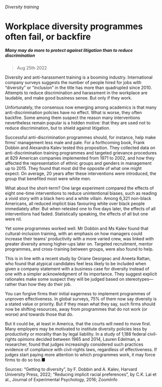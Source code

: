 ###### Diversity training
# Workplace diversity programmes often fail, or backfire 
##### Many may do more to protect against litigation than to reduce discrimination 
> Aug 25th 2022 

Diversity and anti-harassment training is a booming industry. International company surveys suggests the number of people hired for jobs with “diversity” or “inclusion” in the title has more than quadrupled since 2010. Attempts to reduce discrimination and harassment in the workplace are laudable, and make good business sense. But only if they work. 
Unfortunately, the consensus now emerging among academics is that many anti-discrimination policies have no effect. What is worse, they often backfire. Some among them suspect the reason many interventions nevertheless remain popular is a hidden motive: that they are used not to reduce discrimination, but to shield against litigation. 
Successful anti-discrimination programmes should, for instance, help make firms’ management less male and pale. For a forthcoming book, Frank Dobbin and Alexandra Kalev tested this proposition. They collected data on anti-discrimination training programmes and targeted grievance procedures at 829 American companies implemented from 1971 to 2002, and how they affected the representation of ethnic groups and genders in management up to 2015. They found that most did the opposite of what one might expect. On average, 20 years after these interventions were introduced, the group that benefited most were white men. 


What about the short-term? One large experiment compared the effects of eight one-time interventions to reduce unintentional biases, such as reading a vivid story with a black hero and a white villain. Among 6,321 non-black Americans, all reduced implicit bias favouring white over black people immediately after. But when retested one to five days later, the effects of all interventions had faded. Statistically speaking, the effects of all but one were nil.
Yet some programmes worked well. Mr Dobbin and Ms Kalev found that cultural-inclusion training, with an emphasis on how managers could increase their teams’ productivity with a more varied crew, was linked with greater diversity among higher-ups later on. Targeted recruitment, mentor programmes, and cross-training between groups, were also found to help. 
This is in line with a recent study by Oriane Georgeac and Aneeta Rattan, who found that atypical candidates feel less likely to be included when given a company statement with a business case for diversity instead of one with a simpler acknowledgment of its importance. They suggest explicit rationales make some suspect they will be judged based on stereotypes—rather than how they do their job.


You can forgive firms their initial eagerness to implement programmes of unproven effectiveness. In global surveys, 75% of them now say diversity is a stated value or priority. But if they mean what they say, such firms should now be shifting resources, away from programmes that do not work (or worse) and towards those that do. 
But it could be, at least in America, that the courts will need to move first. Many employers may be motivated to institute diversity policies less by productivity or morality than by legal liability. In a study of 1,188 federal civil-rights opinions decided between 1965 and 2014, Lauren Edelman, a researcher, found that judges increasingly considered such practices evidence of compliance with civil-rights laws, regardless of effectiveness. If judges start paying more attention to which programmes work, it may force firms to do so too.■
Sources: “Getting to diversity”, by F. Dobbin and A. Kalev, Harvard University Press, 2022; “Reducing implicit racial preferences”, by C.K. Lai et al., Journal of Experimental Psychology, 2016; ZoomInfo
